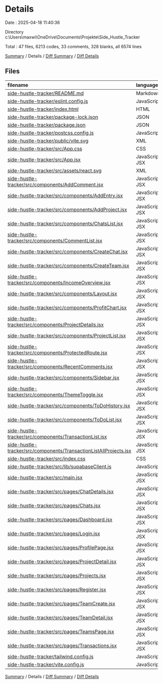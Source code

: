 # Details

Date : 2025-04-18 11:40:36

Directory c:\\Users\\maxwi\\OneDrive\\Documents\\Projekte\\Side_Hustle_Tracker

Total : 47 files,  6213 codes, 33 comments, 328 blanks, all 6574 lines

[Summary](results.md) / Details / [Diff Summary](diff.md) / [Diff Details](diff-details.md)

## Files
| filename | language | code | comment | blank | total |
| :--- | :--- | ---: | ---: | ---: | ---: |
| [side-hustle-tracker/README.md](/side-hustle-tracker/README.md) | Markdown | 7 | 0 | 5 | 12 |
| [side-hustle-tracker/eslint.config.js](/side-hustle-tracker/eslint.config.js) | JavaScript | 32 | 0 | 2 | 34 |
| [side-hustle-tracker/index.html](/side-hustle-tracker/index.html) | HTML | 13 | 0 | 1 | 14 |
| [side-hustle-tracker/package-lock.json](/side-hustle-tracker/package-lock.json) | JSON | 3,914 | 0 | 1 | 3,915 |
| [side-hustle-tracker/package.json](/side-hustle-tracker/package.json) | JSON | 36 | 0 | 1 | 37 |
| [side-hustle-tracker/postcss.config.js](/side-hustle-tracker/postcss.config.js) | JavaScript | 6 | 0 | 1 | 7 |
| [side-hustle-tracker/public/vite.svg](/side-hustle-tracker/public/vite.svg) | XML | 1 | 0 | 0 | 1 |
| [side-hustle-tracker/src/App.css](/side-hustle-tracker/src/App.css) | CSS | 37 | 0 | 7 | 44 |
| [side-hustle-tracker/src/App.jsx](/side-hustle-tracker/src/App.jsx) | JavaScript JSX | 130 | 0 | 6 | 136 |
| [side-hustle-tracker/src/assets/react.svg](/side-hustle-tracker/src/assets/react.svg) | XML | 1 | 0 | 0 | 1 |
| [side-hustle-tracker/src/components/AddComment.jsx](/side-hustle-tracker/src/components/AddComment.jsx) | JavaScript JSX | 48 | 0 | 11 | 59 |
| [side-hustle-tracker/src/components/AddEntry.jsx](/side-hustle-tracker/src/components/AddEntry.jsx) | JavaScript JSX | 64 | 0 | 5 | 69 |
| [side-hustle-tracker/src/components/AddProject.jsx](/side-hustle-tracker/src/components/AddProject.jsx) | JavaScript JSX | 81 | 0 | 9 | 90 |
| [side-hustle-tracker/src/components/ChatsList.jsx](/side-hustle-tracker/src/components/ChatsList.jsx) | JavaScript JSX | 48 | 0 | 9 | 57 |
| [side-hustle-tracker/src/components/CommentList.jsx](/side-hustle-tracker/src/components/CommentList.jsx) | JavaScript JSX | 37 | 0 | 5 | 42 |
| [side-hustle-tracker/src/components/CreateChat.jsx](/side-hustle-tracker/src/components/CreateChat.jsx) | JavaScript JSX | 100 | 2 | 19 | 121 |
| [side-hustle-tracker/src/components/CreateTeam.jsx](/side-hustle-tracker/src/components/CreateTeam.jsx) | JavaScript JSX | 67 | 2 | 13 | 82 |
| [side-hustle-tracker/src/components/IncomeOverview.jsx](/side-hustle-tracker/src/components/IncomeOverview.jsx) | JavaScript JSX | 42 | 0 | 8 | 50 |
| [side-hustle-tracker/src/components/Layout.jsx](/side-hustle-tracker/src/components/Layout.jsx) | JavaScript JSX | 9 | 0 | 2 | 11 |
| [side-hustle-tracker/src/components/ProfitChart.jsx](/side-hustle-tracker/src/components/ProfitChart.jsx) | JavaScript JSX | 64 | 2 | 6 | 72 |
| [side-hustle-tracker/src/components/ProjectDetails.jsx](/side-hustle-tracker/src/components/ProjectDetails.jsx) | JavaScript JSX | 55 | 0 | 7 | 62 |
| [side-hustle-tracker/src/components/ProjectList.jsx](/side-hustle-tracker/src/components/ProjectList.jsx) | JavaScript JSX | 84 | 0 | 12 | 96 |
| [side-hustle-tracker/src/components/ProtectedRoute.jsx](/side-hustle-tracker/src/components/ProtectedRoute.jsx) | JavaScript JSX | 21 | 0 | 8 | 29 |
| [side-hustle-tracker/src/components/RecentComments.jsx](/side-hustle-tracker/src/components/RecentComments.jsx) | JavaScript JSX | 52 | 0 | 8 | 60 |
| [side-hustle-tracker/src/components/Sidebar.jsx](/side-hustle-tracker/src/components/Sidebar.jsx) | JavaScript JSX | 148 | 3 | 4 | 155 |
| [side-hustle-tracker/src/components/ThemeToggle.jsx](/side-hustle-tracker/src/components/ThemeToggle.jsx) | JavaScript JSX | 23 | 0 | 4 | 27 |
| [side-hustle-tracker/src/components/ToDoHistory.jsx](/side-hustle-tracker/src/components/ToDoHistory.jsx) | JavaScript JSX | 22 | 3 | 3 | 28 |
| [side-hustle-tracker/src/components/ToDoList.jsx](/side-hustle-tracker/src/components/ToDoList.jsx) | JavaScript JSX | 112 | 0 | 17 | 129 |
| [side-hustle-tracker/src/components/TransactionList.jsx](/side-hustle-tracker/src/components/TransactionList.jsx) | JavaScript JSX | 67 | 0 | 4 | 71 |
| [side-hustle-tracker/src/components/TransactionListAllProjects.jsx](/side-hustle-tracker/src/components/TransactionListAllProjects.jsx) | JavaScript JSX | 66 | 0 | 4 | 70 |
| [side-hustle-tracker/src/index.css](/side-hustle-tracker/src/index.css) | CSS | 9 | 0 | 4 | 13 |
| [side-hustle-tracker/src/lib/supabaseClient.js](/side-hustle-tracker/src/lib/supabaseClient.js) | JavaScript | 4 | 0 | 3 | 7 |
| [side-hustle-tracker/src/main.jsx](/side-hustle-tracker/src/main.jsx) | JavaScript JSX | 9 | 0 | 2 | 11 |
| [side-hustle-tracker/src/pages/ChatDetails.jsx](/side-hustle-tracker/src/pages/ChatDetails.jsx) | JavaScript JSX | 127 | 4 | 19 | 150 |
| [side-hustle-tracker/src/pages/Chats.jsx](/side-hustle-tracker/src/pages/Chats.jsx) | JavaScript JSX | 14 | 0 | 5 | 19 |
| [side-hustle-tracker/src/pages/Dashboard.jsx](/side-hustle-tracker/src/pages/Dashboard.jsx) | JavaScript JSX | 64 | 0 | 13 | 77 |
| [side-hustle-tracker/src/pages/Login.jsx](/side-hustle-tracker/src/pages/Login.jsx) | JavaScript JSX | 70 | 0 | 10 | 80 |
| [side-hustle-tracker/src/pages/ProfilePage.jsx](/side-hustle-tracker/src/pages/ProfilePage.jsx) | JavaScript JSX | 122 | 9 | 24 | 155 |
| [side-hustle-tracker/src/pages/ProjectDetail.jsx](/side-hustle-tracker/src/pages/ProjectDetail.jsx) | JavaScript JSX | 93 | 2 | 14 | 109 |
| [side-hustle-tracker/src/pages/Projects.jsx](/side-hustle-tracker/src/pages/Projects.jsx) | JavaScript JSX | 13 | 0 | 3 | 16 |
| [side-hustle-tracker/src/pages/Register.jsx](/side-hustle-tracker/src/pages/Register.jsx) | JavaScript JSX | 68 | 0 | 10 | 78 |
| [side-hustle-tracker/src/pages/TeamCreate.jsx](/side-hustle-tracker/src/pages/TeamCreate.jsx) | JavaScript JSX | 31 | 0 | 6 | 37 |
| [side-hustle-tracker/src/pages/TeamDetail.jsx](/side-hustle-tracker/src/pages/TeamDetail.jsx) | JavaScript JSX | 114 | 3 | 19 | 136 |
| [side-hustle-tracker/src/pages/TeamsPage.jsx](/side-hustle-tracker/src/pages/TeamsPage.jsx) | JavaScript JSX | 55 | 1 | 9 | 65 |
| [side-hustle-tracker/src/pages/Transactions.jsx](/side-hustle-tracker/src/pages/Transactions.jsx) | JavaScript JSX | 13 | 0 | 2 | 15 |
| [side-hustle-tracker/tailwind.config.js](/side-hustle-tracker/tailwind.config.js) | JavaScript | 11 | 1 | 1 | 13 |
| [side-hustle-tracker/vite.config.js](/side-hustle-tracker/vite.config.js) | JavaScript | 9 | 1 | 2 | 12 |

[Summary](results.md) / Details / [Diff Summary](diff.md) / [Diff Details](diff-details.md)
